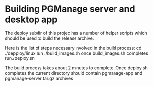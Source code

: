 # Building PGManage server and desktop app

The deploy subdir of this projec has a number of helper scripts which should be used to build the release archive.

Here is the list of steps necessary involved in the build process:
cd ./depploy/linux
run ./build_images.sh
once build_images.sh completes run./deploy.sh

The build process takes about 2 minutes to complete. Once deploy.sh completes the current directory should contain pgmanage-app and pgmanage-server tar.gz archives
